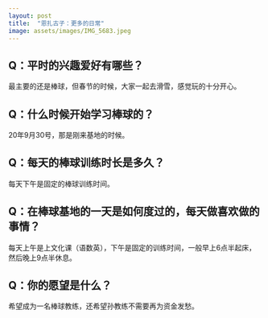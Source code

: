 ```yaml
---
layout: post
title:  "恩扎古子：更多的日常"
image: assets/images/IMG_5683.jpeg
---
```


## Q：平时的兴趣爱好有哪些？
最主要的还是棒球，但春节的时候，大家一起去滑雪，感觉玩的十分开心。

## Q：什么时候开始学习棒球的？
20年9月30号，那是刚来基地的时候。

## Q：每天的棒球训练时长是多久？
每天下午是固定的棒球训练时间。

## Q：在棒球基地的一天是如何度过的，每天做喜欢做的事情？
每天上午是上文化课（语数英），下午是固定的训练时间，一般早上6点半起床，然后晚上9点半休息。

## Q：你的愿望是什么？
希望成为一名棒球教练，还希望孙教练不需要再为资金发愁。
